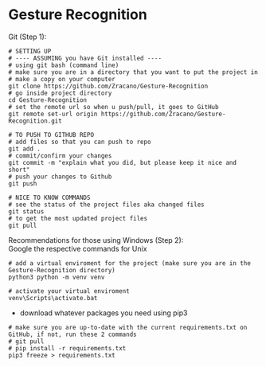 # Gesture Recognition

Git (Step 1):
```Shell Session
# SETTING UP
# ---- ASSUMING you have Git installed ----
# using git bash (command line)
# make sure you are in a directory that you want to put the project in
# make a copy on your computer
git clone https://github.com/Zracano/Gesture-Recognition
# go inside project directory
cd Gesture-Recognition
# set the remote url so when u push/pull, it goes to GitHub
git remote set-url origin https://github.com/Zracano/Gesture-Recognition.git

# TO PUSH TO GITHUB REPO
# add files so that you can push to repo
git add .
# commit/confirm your changes
git commit -m "explain what you did, but please keep it nice and short"
# push your changes to Github
git push

# NICE TO KNOW COMMANDS
# see the status of the project files aka changed files
git status
# to get the most updated project files
git pull

```

Recommendations for those using Windows (Step 2):<br>
Google the respective commands for Unix
```Shell Session
# add a virtual enviroment for the project (make sure you are in the Gesture-Recognition directory)
python3 python -m venv venv
```
```Shell Session
# activate your virtual enviroment
venv\Scripts\activate.bat
```
- download whatever packages you need using pip3
```Shell Session
# make sure you are up-to-date with the current requirements.txt on GitHub, if not, run these 2 commands
# git pull 
# pip install -r requirements.txt
pip3 freeze > requirements.txt
```
